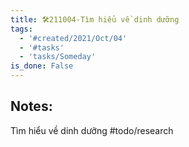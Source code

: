 ```yaml
---
title: 🛠️211004-Tìm hiểu về dinh dưỡng
tags:
  - '#created/2021/Oct/04'
  - '#tasks'
  - 'tasks/Someday'
is_done: False
---
```


## Notes:
Tìm hiểu về dinh dưỡng #todo/research 